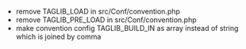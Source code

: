 * remove TAGLIB_LOAD in src/Conf/convention.php
* remove TAGLIB_PRE_LOAD in src/Conf/convention.php
* make convention config TAGLIB_BUILD_IN as array instead of string which is joined by comma